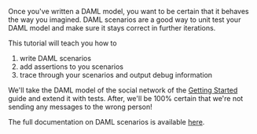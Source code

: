 Once you've written a DAML model, you want to be certain that it behaves the way you imagined. DAML
scenarios are a good way to unit test your DAML model and make sure it stays correct in further
iterations.

This tutorial will teach you how to

1. write DAML scenarios 
1. add assertions to you scenarios
1. trace through your scenarios and output debug information

We'll take the DAML model of the social network of the [Getting Started](https://katacoda.com/daml/courses/getting-started) 
guide and extend it with tests. After, we'll be 100% certain that we're not sending any messages
to the wrong person!

The full documentation on DAML scenarios is available [here](https://docs.daml.com/daml/testing-scenarios.html).
